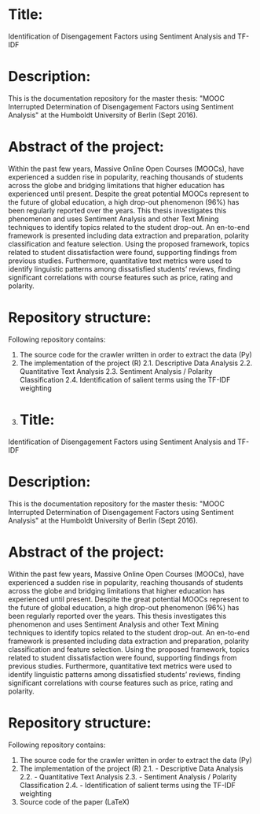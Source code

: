 # Title: 
Identification of Disengagement Factors using Sentiment Analysis and TF-IDF

# Description: 
This is the documentation repository for the master thesis: 
"MOOC Interrupted Determination of Disengagement Factors using
Sentiment Analysis" at the Humboldt University of Berlin (Sept 2016).

# Abstract of the project:
Within the past few years, Massive Online Open Courses (MOOCs), have experienced a
sudden rise in popularity, reaching thousands of students across the globe and bridging
limitations that higher education has experienced until present. Despite the great potential
MOOCs represent to the future of global education, a high drop-out phenomenon (96%)
has been regularly reported over the years. This thesis investigates this phenomenon and uses Sentiment Analysis and other Text Mining techniques to identify topics related to the student drop-out. An en-to-end framework
is presented including data extraction and preparation, polarity classification and feature
selection. Using the proposed framework, topics related to student dissatisfaction were
found, supporting findings from previous studies. Furthermore, quantitative text metrics were used to identify linguistic patterns among dissatisfied students’ reviews, finding significant correlations with course features such as
price, rating and polarity.

# Repository structure:
Following repository contains:
1. The source code for the crawler written in order to extract the data (Py)
2. The implementation of the project (R)
  2.1. Descriptive Data Analysis
  2.2. Quantitative Text Analysis
  2.3. Sentiment Analysis / Polarity Classification
  2.4. Identification of salient terms using the TF-IDF weighting
 3. # Title: 
Identification of Disengagement Factors using Sentiment Analysis and TF-IDF

# Description: 
This is the documentation repository for the master thesis: 
"MOOC Interrupted Determination of Disengagement Factors using
Sentiment Analysis" at the Humboldt University of Berlin (Sept 2016).

# Abstract of the project:
Within the past few years, Massive Online Open Courses (MOOCs), have experienced a
sudden rise in popularity, reaching thousands of students across the globe and bridging
limitations that higher education has experienced until present. Despite the great potential
MOOCs represent to the future of global education, a high drop-out phenomenon (96%)
has been regularly reported over the years. This thesis investigates this phenomenon and uses Sentiment Analysis and other Text Mining techniques to identify topics related to the student drop-out. An en-to-end framework
is presented including data extraction and preparation, polarity classification and feature
selection. Using the proposed framework, topics related to student dissatisfaction were
found, supporting findings from previous studies. Furthermore, quantitative text metrics were used to identify linguistic patterns among dissatisfied students’ reviews, finding significant correlations with course features such as
price, rating and polarity.

# Repository structure:
Following repository contains:
1. The source code for the crawler written in order to extract the data (Py)
2. The implementation of the project (R)
  2.1. - Descriptive Data Analysis
  2.2. - Quantitative Text Analysis
  2.3. - Sentiment Analysis / Polarity Classification
  2.4. - Identification of salient terms using the TF-IDF weighting
3. Source code of the paper (LaTeX)
  

  

